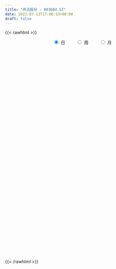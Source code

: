 ```yaml
---
title: "声迅股份 - 003004.SZ"
date: 2022-07-13T17:08:53+08:00
draft: false
---
```

{{< rawhtml >}}
    <div style="text-align: center">
        <label style="padding: 1rem;"><input style="margin-right: .5rem" type="radio" name="period" value="D" checked onclick="period_change(this)">日</label>
        <label style="padding: 1rem;"><input style="margin-right: .5rem" type="radio" name="period" value="W" onclick="period_change(this)">周</label>
        <label style="padding: 1rem;"><input style="margin-right: .5rem" type="radio" name="period" value="M" onclick="period_change(this)">月</label>
    </div>
    <div id="chart" style="height: 700px;"></div> 
    <script type="text/javascript">
        const D_v = [1139.95,848.62,1112.49,2035.55,912.51,859.79,926.51,15733.0,115036.71,72751.94,67246.0,44409.08,32770.03,57687.59,41357.6,28792.41,29130.48,22409.57,33900.97,19048.25,23697.55,17274.76,21401.94,13958.78,22888.48,21606.89,15369.54,22306.03,19860.5,22724.37,11362.15,12560.26,8924.7,14951.43,14604.16,18480.88,10975.24,11840.95,16107.74,19237.12,16459.86,18060.39,26985.63,61719.3,35092.48,27610.47,18415.21,14949.61,14954.95,12530.27,13160.64,9392.7,12542.98,8271.92,10145.82,11920.58,14927.39,9176.42,10993.93,10214.41,7125.2,6848.46,8448.33,15507.62,11323.88,9463.59,10849.74,13972.7,9563.18,5192.48,5275.42,7206.06,14814.04,13699.54,9272.97,16980.18,19909.89,16948.4,12914.18,10332.54,14754.77,12820.12,37983.94,64957.7,33014.06,29438.1,23166.32,33073.19,35424.32,48232.91,55777.39,42982.78,32727.56,53064.51,47325.07,26654.13,22263.89,44609.54,58383.98,26805.48,37014.5,33476.19,25440.12,27506.89,17112.22,11876.09,11882.66,7737.56,8263.41,6649.02,6460.0,4884.48,8419.18,3558.42,3972.0,9679.7,4407.05,3659.24,5211.79,5008.0,8535.0,5328.98,4880.06,5431.0,7190.06,6466.12,6628.13,4414.72,6394.04,4724.12,11797.48,18227.72,10343.37,6484.45,5802.0,5803.18,6691.96,6740.2,6372.0,7902.48,5656.12,5554.3,9323.7,10276.6,6867.24,7025.78,4028.14,3223.14,4234.47,3488.12,3834.24,4191.24,5528.68,4584.0,6495.85,4973.12,5424.12,3035.12,3802.0,3611.12,4517.6,5466.72,4308.68,5152.24,3031.36,3764.12,7141.46,3959.9,2331.54,2232.96,3571.24,3127.06,5525.3,3045.0,4174.12,3356.12,5027.79,4526.12,4048.16,2476.72,6322.77,11112.28,4319.66,3759.28,3524.36,5567.12,10536.58,4781.42,4802.36,3415.06,3218.0,3595.12,3974.0,4096.0,2911.0,3575.42,6016.48,5845.0,8553.39,7372.47,5689.07,5183.12,3292.36,3373.0,5457.0,2635.24,2668.84,1277.98,3616.24,4719.08,3504.24,2777.12,2523.0,2404.0,1440.85,1297.0,2736.0,6579.46,2465.9,2660.85,2515.97,2695.12,3831.96,1707.44,2845.0,4317.08,2197.0,2173.12,7247.24,4651.12,3538.0,5574.0,5300.36,3889.12,8885.94,8508.0,5360.05,6577.02,16735.74,17159.4,11726.96,8492.48,5344.59,6062.8,6372.18,6392.28,6650.0,4679.2,3527.5,10278.12,4027.12,3050.38,4596.0,4630.12,5409.0,5072.12,6730.26,4488.06,3425.72,11078.39,5673.12,5131.12,5226.29,5108.12,6549.76,12146.42,6973.42,8507.39,10924.87,15150.71,14443.42,45785.93,37330.46,15997.66,9177.61,6915.61,10667.85,7499.06,10700.9,9904.43,12150.44,19495.45,17704.04,10721.44,11253.24,3768.46,6552.22,4926.18,5532.48,4381.0,5989.24,4348.0,4490.74,2257.0,3250.0,4729.0,4181.0,2874.0,6798.26,6091.0,3946.0,7227.0,4163.12,3397.82,4008.12,4445.96,3972.24,4217.0,6056.06,28537.64,21158.12,19550.29,14056.32,14005.88,15101.12,27821.09,28393.67,16235.61,12957.56,8645.88,6983.0,5807.98,11558.04,8465.75,6864.37,7186.77,5819.42,8181.24,4653.77,3464.0,3636.0,3793.18,3920.12,2284.0,3936.0,5211.48,2400.6,3015.0,3306.24,6237.73,4912.0,5916.12,7896.54,7100.4,6380.0,5315.0,4947.0,3660.12,3130.12,5270.0,3739.0,3237.0,3550.0,3371.12,3638.77,3616.12,2607.0,3458.0,2975.0,6388.0,6442.0,6706.12,7187.0,6698.0,8017.49,8153.49,5816.0,8203.97,5397.12,6263.0,5536.0,4486.38,4083.77,5979.77,7960.0,4901.0,4266.86,4915.66,4067.77,4137.28,5387.0,4517.0,5518.0,5011.0,6981.0,5437.0,3954.0,7071.0,6987.0,6788.0,5639.74,11010.75,7931.0,5288.54,3052.17]
const D_histogram = [0.0,0.1863475783,0.4978079594,0.8906464008,1.3342040127,1.8081473632,2.2996114743,2.1411722762,2.0019228656,1.4785777403,0.8240691701,0.2391211255,-0.186593122,-0.3365983895,-0.6076596364,-0.7430817402,-0.8912706715,-0.9891604837,-1.1636477113,-1.2537302332,-1.3018368636,-1.3143157802,-1.3633554894,-1.3256098977,-1.1743522398,-0.9884706632,-0.8260312016,-0.6357778552,-0.5770144935,-0.6426369748,-0.628154961,-0.6457554435,-0.6306542049,-0.6575898918,-0.5790510345,-0.4301801956,-0.2995715885,-0.1770006795,-0.041238881,0.0747080163,0.1841122709,0.1868962707,0.3788278524,0.5750040629,0.5325027029,0.3586479451,0.2594549015,0.1567836961,0.0059031676,-0.0607225799,-0.0753752686,-0.0584268672,-0.0549738199,-0.0549297039,0.0145764267,0.1099032675,0.1714939822,0.1834311012,0.2059603032,0.1875292563,0.1643855403,0.1786935301,0.200001957,0.2566722629,0.2611133436,0.2779389369,0.2512336204,0.190413178,0.099477174,0.06376686,0.0299360563,0.0123902388,0.0321083183,0.0606741414,0.0867680362,0.1359121693,0.2017231704,0.1962134023,0.1866860836,0.1830108809,0.1936282153,0.1579609248,0.3162403348,0.3649782655,0.3052948684,0.2930452222,0.304118603,0.2972661172,0.2890705609,0.3589378714,0.4821872955,0.3001219782,0.1199844704,0.1933702124,0.1495084362,0.0794272752,-0.0348656041,0.0914919538,0.0785017155,0.016963625,0.0149759688,0.0133691892,-0.0913297208,-0.2989823202,-0.5187540591,-0.6472648506,-0.7588644772,-0.7616635882,-0.6911950411,-0.6088312818,-0.56342331,-0.4918587607,-0.4550316863,-0.3955602735,-0.3438953319,-0.3398911945,-0.297548425,-0.2384608383,-0.1733464229,-0.0915184057,0.0088297584,0.05296414,0.0881484471,0.1412047589,0.1685364015,0.1549530622,0.1173602501,0.1066270833,0.1238976503,0.1064785446,0.1464828028,0.2072844269,0.1881169431,0.1602457111,0.1541802041,0.1413270068,0.1366964458,0.1409799165,0.1413701884,0.101325187,0.068436903,0.0492605069,0.0159589048,0.0189092599,-0.0258155511,-0.0769590163,-0.0852349514,-0.0749487162,-0.0482910572,-0.0420156059,-0.0487485349,-0.0408346232,-0.0266148522,-0.0276345764,-0.0559586264,-0.0819152185,-0.1265385507,-0.1413054233,-0.1260518517,-0.1020670166,-0.1061812966,-0.1472333473,-0.1808699141,-0.2632044432,-0.2754194077,-0.2462457822,-0.1487026647,-0.0858334588,-0.0248229058,0.0274137455,0.0292306141,0.0650156676,0.1258108156,0.1688137738,0.1954731789,0.1947294691,0.2236302477,0.1746367497,0.1708883518,0.1493569961,0.1021516822,0.1578825097,0.1682748695,0.1888885907,0.163981788,0.1599769354,0.1012716178,0.0640963806,0.0511529525,0.0226888254,0.0172077045,0.0321235858,0.058330605,0.0888315749,0.0991627046,0.0986368889,0.1204650263,0.128720115,0.1653941768,0.1333419025,0.1144728031,0.0529025972,0.0436182213,0.0075042742,-0.0646097083,-0.1138787415,-0.1657701619,-0.1766402345,-0.1212595435,-0.0454880521,-0.0048385805,0.0161444417,0.0453621589,0.0525791274,0.0550809384,0.0581997503,0.0256712524,-0.0422316638,-0.0756820814,-0.0651906671,-0.0562767071,-0.0454996002,-0.046141316,-0.0416759674,-0.0092598138,0.0032592678,-0.0075672756,-0.0132963127,0.0381071367,0.0816953092,0.0955776711,0.125633321,0.1352462151,0.1350628685,0.1584355058,0.1892426487,0.1837345373,0.1272549321,0.1416918287,0.1739709989,0.1719487066,0.1347393188,0.0911587066,0.0348125302,-0.0253840864,-0.0413846114,-0.0166254283,-0.0205475355,-0.0249633151,-0.1059813368,-0.1533041351,-0.1830590361,-0.1857858037,-0.174196359,-0.1583115354,-0.1178701538,-0.056230432,-0.0150395753,-0.0047451016,0.0373475872,0.0715520247,0.0860925916,0.0630990502,0.0444448196,0.0510849775,0.0692855871,0.0719220364,0.0791791023,0.0996203914,0.1487246808,0.1860778629,0.2947318872,0.2496171528,0.1475716221,0.0531466191,0.0059792199,-0.0435706022,-0.0931932443,-0.0679338614,-0.1041228545,-0.0694784204,-0.0035819088,-0.0045064037,-0.0593796325,-0.210149016,-0.2901117847,-0.4089097111,-0.4338464554,-0.4072294296,-0.3506811796,-0.2686032245,-0.2016558013,-0.1829796742,-0.145981445,-0.113784127,-0.0592210077,-0.0348462313,-0.0063405555,0.0526305501,0.0879185269,0.1095030223,0.0751686488,0.0693170854,0.0501961014,0.0453440537,0.0629882124,0.0866441156,0.092847027,0.1131010228,0.2321016972,0.2677433276,0.2473821365,0.2619842488,0.2594856786,0.1832669803,0.2290693141,0.276953154,0.2342937068,0.1780672387,0.1177933877,0.0597884254,0.0169590075,-0.1047732199,-0.2387075173,-0.3420922372,-0.3812010035,-0.4153944654,-0.4533405134,-0.4306275564,-0.4154144151,-0.3728438654,-0.3438641796,-0.2928677557,-0.2575190742,-0.2300533097,-0.2531162321,-0.2441605231,-0.2131346081,-0.1885614677,-0.1293242446,-0.1609371849,-0.2844834815,-0.4144927404,-0.4227301678,-0.4081312541,-0.3273617421,-0.2424290903,-0.1689976545,-0.0915611127,-0.0014250273,0.073441929,0.1454954552,0.2052950331,0.2455150757,0.2593078858,0.2871313934,0.3075961996,0.308273132,0.3162309581,0.2484804875,0.2039095012,0.1942458229,0.1503656853,0.1310310773,0.1380068639,0.1563260317,0.1906492176,0.2506385517,0.2547140339,0.2325222583,0.1587621468,0.1334041507,0.1196254399,0.0816452212,0.0768877605,0.0770734163,0.0661320373,0.0748045276,0.0855728406,0.0630718823,0.0749991874,0.0898403278,0.1099922787,0.1493966188,0.1371968805,0.1344610181,0.1183485851,0.1199539423,0.0787000749,0.04830399,0.0044986656,0.013925211,-0.0306014549,-0.0899484477,-0.1054906783]
const D_fast = [0.0,0.2329344729,0.6688468438,1.2843468854,2.0614555005,2.9874356918,4.0538026714,4.4306565424,4.7918878482,4.6381871579,4.1896958803,3.6645281171,3.192165589,2.9580107242,2.5350345682,2.2138420293,1.8428354301,1.4976554971,1.0322563416,0.6287412615,0.2551754151,-0.0858824465,-0.4757610281,-0.7694179109,-0.9117483129,-0.972984402,-1.0170527408,-0.9857438582,-1.0712341199,-1.2975158449,-1.4400725714,-1.6191119147,-1.7616742274,-1.9530073872,-2.0192312885,-1.9779054986,-1.9221897885,-1.8438690494,-1.7184169713,-1.5837930699,-1.4283607475,-1.3788526801,-1.0922141352,-0.7522869091,-0.6616625933,-0.7458553648,-0.780184683,-0.8436599645,-0.993064701,-1.0748710935,-1.1083675993,-1.1060259148,-1.1163163224,-1.1300046324,-1.0568543951,-0.9340517375,-0.8295875273,-0.7717926329,-0.6977733551,-0.6693220879,-0.6513694188,-0.5923880466,-0.5210791304,-0.4002407588,-0.3305213421,-0.2442110146,-0.208107926,-0.2213250739,-0.2873917844,-0.3071603834,-0.3335071731,-0.3479554308,-0.3202102718,-0.2764759133,-0.2286900094,-0.145567834,-0.0293260403,0.0142175421,0.0513617444,0.0934392619,0.1524636501,0.1562865908,0.3936260845,0.5336085815,0.5502489016,0.6112605609,0.6983635924,0.765827636,0.8298997199,0.9895014982,1.2332977462,1.1262629235,0.9761215333,1.0978498283,1.0913651612,1.041140819,0.9181315387,1.067362085,1.0739972757,1.0167000914,1.0184564274,1.0201919451,0.8926606049,0.6102624254,0.2608021718,-0.0295248324,-0.3308405783,-0.5240555863,-0.6263857995,-0.6962298606,-0.7916777164,-0.8430778573,-0.9200087044,-0.95942736,-0.9937362513,-1.0747049126,-1.1067492494,-1.1072768722,-1.0854990625,-1.0265506468,-0.923995043,-0.8666196265,-0.8093982075,-0.721040706,-0.6515749631,-0.6264200368,-0.6346727864,-0.6187491824,-0.5705042028,-0.5613036724,-0.4846787135,-0.3720559826,-0.3441942306,-0.3320040349,-0.2995244908,-0.2770459365,-0.2475023861,-0.2079739362,-0.1722411172,-0.1869548218,-0.2027338801,-0.2095951494,-0.2389070254,-0.2312293552,-0.2824080541,-0.3527912733,-0.3823759463,-0.3908268901,-0.3762419955,-0.3804704456,-0.3993905083,-0.4016852525,-0.3941191945,-0.4020475628,-0.4443612694,-0.4907966661,-0.567054636,-0.6171478644,-0.6334072558,-0.6349391748,-0.665598779,-0.7434591665,-0.8223132118,-0.9704488517,-1.0515186681,-1.0839064882,-1.0235390368,-0.9821281956,-0.927323369,-0.8682332813,-0.8591087593,-0.8070697889,-0.714821937,-0.6296155353,-0.5540878355,-0.506149178,-0.4213408375,-0.426675148,-0.387701458,-0.3718935647,-0.393560958,-0.2983595031,-0.2458984259,-0.1780625571,-0.1619739128,-0.1259845315,-0.1593719447,-0.1805230867,-0.1806782767,-0.2034701974,-0.2046493923,-0.1817026145,-0.1409129441,-0.0882040804,-0.0530822746,-0.028948868,0.0229955259,0.0634306434,0.1414532494,0.1427364507,0.1524855521,0.1041409955,0.1057611749,0.0715232964,-0.0167431132,-0.0944818317,-0.1878157926,-0.2428459238,-0.2177801187,-0.1533806404,-0.1139408139,-0.0889216813,-0.0483634244,-0.0280016741,-0.0117296284,0.0059391211,-0.0201715637,-0.0986323958,-0.1510033339,-0.1568095863,-0.1619648031,-0.1625625963,-0.1747396411,-0.1806932843,-0.1505920841,-0.1372581856,-0.1499765479,-0.1590296631,-0.0980994296,-0.0340874298,0.0036893499,0.06515333,0.1085777779,0.1421601484,0.2051416621,0.2832594673,0.3236849902,0.299019118,0.3488789718,0.4246508917,0.465615776,0.4620912179,0.4413002824,0.3936572386,0.3271146004,0.3007679226,0.3213707485,0.3123117575,0.301655149,0.1941417932,0.1084929611,0.0329733011,-0.0161999174,-0.0481595625,-0.0718526227,-0.0608787796,-0.0132966658,0.0241342971,0.0332424954,0.0846720811,0.1367645247,0.1728282396,0.1656094607,0.158066435,0.1774778372,0.2129998437,0.2336168021,0.2606686435,0.3060150305,0.3923004901,0.476173138,0.658510134,0.6757996878,0.6106470626,0.5295087145,0.4838361202,0.4233936475,0.3504726943,0.358748612,0.2965289051,0.3138037342,0.3788047685,0.3767536727,0.3070355359,0.1037288983,-0.0487618165,-0.2697871707,-0.4031855289,-0.4783758605,-0.5094979053,-0.4945707564,-0.4780372835,-0.505106075,-0.5046032071,-0.5008519207,-0.4610940534,-0.4454308348,-0.4185102979,-0.3463815548,-0.2891139463,-0.2401536952,-0.2556959066,-0.2442181986,-0.2507901573,-0.2443061915,-0.2109149797,-0.1655980476,-0.1361833794,-0.087654128,0.0893719708,0.1919494331,0.2334337761,0.3135319506,0.3759048001,0.3455028468,0.4485725091,0.5656946376,0.581608617,0.5698989586,0.5390734545,0.4960155986,0.4574259326,0.3095004002,0.1158892235,-0.0730185557,-0.2074275729,-0.3454696511,-0.4967508274,-0.5816947596,-0.670335222,-0.7209756387,-0.7779619978,-0.8001825128,-0.8292135999,-0.8592611628,-0.9456031432,-0.997687565,-1.0199453021,-1.0425125286,-1.0156063667,-1.0874536032,-1.2821207702,-1.5157532142,-1.6296731836,-1.7171070834,-1.7181780068,-1.6938526276,-1.6626706055,-1.6081243419,-1.5183445132,-1.4251170747,-1.3166896847,-1.2055663485,-1.103967537,-1.0253477555,-0.9257413995,-0.8283775434,-0.7506323281,-0.6636167624,-0.6692471111,-0.6628407221,-0.6239429447,-0.630231661,-0.6168084996,-0.5753309971,-0.5179303214,-0.435944831,-0.313295859,-0.2455418684,-0.2096030794,-0.2436726541,-0.2356796126,-0.2195519634,-0.2371208769,-0.2226563974,-0.2032023875,-0.1976107572,-0.170237135,-0.1380756118,-0.1448085995,-0.1141314976,-0.0768302753,-0.0291802547,0.0475732402,0.069672722,0.100552114,0.1140268273,0.1456206702,0.1240418214,0.105721734,0.063041076,0.0759489242,0.0237718945,-0.0580622102,-0.0999771103]
const D_slow = [0.0,0.0465868946,0.1710388844,0.3937004846,0.7272514878,1.1792883286,1.7541911972,2.2894842662,2.7899649826,3.1596094177,3.3656267102,3.4254069916,3.3787587111,3.2946091137,3.1426942046,2.9569237695,2.7341061016,2.4868159807,2.1959040529,1.8824714946,1.5570122787,1.2284333337,0.8875944613,0.5561919869,0.2626039269,0.0154862611,-0.1910215393,-0.349966003,-0.4942196264,-0.6548788701,-0.8119176104,-0.9733564712,-1.1310200225,-1.2954174954,-1.440180254,-1.547725303,-1.6226182001,-1.6668683699,-1.6771780902,-1.6585010861,-1.6124730184,-1.5657489507,-1.4710419876,-1.3272909719,-1.1941652962,-1.1045033099,-1.0396395845,-1.0004436605,-0.9989678686,-1.0141485136,-1.0329923308,-1.0475990476,-1.0613425025,-1.0750749285,-1.0714308218,-1.043955005,-1.0010815094,-0.9552237341,-0.9037336583,-0.8568513442,-0.8157549592,-0.7710815766,-0.7210810874,-0.6569130217,-0.5916346858,-0.5221499515,-0.4593415464,-0.4117382519,-0.3868689584,-0.3709272434,-0.3634432293,-0.3603456696,-0.3523185901,-0.3371500547,-0.3154580456,-0.2814800033,-0.2310492107,-0.1819958601,-0.1353243392,-0.089571619,-0.0411645652,-0.001674334,0.0773857497,0.1686303161,0.2449540332,0.3182153387,0.3942449895,0.4685615188,0.540829159,0.6305636269,0.7511104507,0.8261409453,0.8561370629,0.904479616,0.941856725,0.9617135438,0.9529971428,0.9758701312,0.9954955601,0.9997364664,1.0034804586,1.0068227559,0.9839903257,0.9092447456,0.7795562309,0.6177400182,0.4280238989,0.2376080019,0.0648092416,-0.0873985789,-0.2282544064,-0.3512190965,-0.4649770181,-0.5638670865,-0.6498409195,-0.7348137181,-0.8092008243,-0.8688160339,-0.9121526396,-0.9350322411,-0.9328248014,-0.9195837665,-0.8975466547,-0.8622454649,-0.8201113646,-0.781373099,-0.7520330365,-0.7253762657,-0.6944018531,-0.667782217,-0.6311615163,-0.5793404095,-0.5323111737,-0.492249746,-0.4537046949,-0.4183729433,-0.3841988318,-0.3489538527,-0.3136113056,-0.2882800088,-0.2711707831,-0.2588556564,-0.2548659302,-0.2501386152,-0.256592503,-0.275832257,-0.2971409949,-0.3158781739,-0.3279509382,-0.3384548397,-0.3506419734,-0.3608506292,-0.3675043423,-0.3744129864,-0.388402643,-0.4088814476,-0.4405160853,-0.4758424411,-0.507355404,-0.5328721582,-0.5594174824,-0.5962258192,-0.6414432977,-0.7072444085,-0.7760992604,-0.837660706,-0.8748363721,-0.8962947368,-0.9025004633,-0.8956470269,-0.8883393734,-0.8720854565,-0.8406327526,-0.7984293091,-0.7495610144,-0.7008786471,-0.6449710852,-0.6013118978,-0.5585898098,-0.5212505608,-0.4957126402,-0.4562420128,-0.4141732954,-0.3669511477,-0.3259557008,-0.2859614669,-0.2606435625,-0.2446194673,-0.2318312292,-0.2261590228,-0.2218570967,-0.2138262003,-0.199243549,-0.1770356553,-0.1522449792,-0.1275857569,-0.0974695004,-0.0652894716,-0.0239409274,0.0093945482,0.038012749,0.0512383983,0.0621429536,0.0640190222,0.0478665951,0.0193969097,-0.0220456307,-0.0662056894,-0.0965205752,-0.1078925883,-0.1091022334,-0.105066123,-0.0937255833,-0.0805808014,-0.0668105668,-0.0522606292,-0.0458428161,-0.0564007321,-0.0753212524,-0.0916189192,-0.105688096,-0.117062996,-0.1285983251,-0.1390173169,-0.1413322704,-0.1405174534,-0.1424092723,-0.1457333505,-0.1362065663,-0.115782739,-0.0918883212,-0.060479991,-0.0266684372,0.0070972799,0.0467061564,0.0940168186,0.1399504529,0.1717641859,0.2071871431,0.2506798928,0.2936670695,0.3273518991,0.3501415758,0.3588447084,0.3524986868,0.3421525339,0.3379961768,0.332859293,0.3266184642,0.30012313,0.2617970962,0.2160323372,0.1695858863,0.1260367965,0.0864589127,0.0569913742,0.0429337662,0.0391738724,0.037987597,0.0473244938,0.0652125,0.0867356479,0.1025104105,0.1136216154,0.1263928597,0.1437142565,0.1616947656,0.1814895412,0.2063946391,0.2435758093,0.290095275,0.3637782468,0.426182535,0.4630754405,0.4763620953,0.4778569003,0.4669642497,0.4436659386,0.4266824733,0.4006517597,0.3832821546,0.3823866774,0.3812600764,0.3664151683,0.3138779143,0.2413499682,0.1391225404,0.0306609265,-0.0711464309,-0.1588167258,-0.2259675319,-0.2763814822,-0.3221264008,-0.358621762,-0.3870677938,-0.4018730457,-0.4105846035,-0.4121697424,-0.3990121049,-0.3770324732,-0.3496567176,-0.3308645554,-0.313535284,-0.3009862587,-0.2896502452,-0.2739031921,-0.2522421632,-0.2290304065,-0.2007551508,-0.1427297265,-0.0757938945,-0.0139483604,0.0515477018,0.1164191214,0.1622358665,0.219503195,0.2887414836,0.3473149102,0.3918317199,0.4212800668,0.4362271732,0.4404669251,0.4142736201,0.3545967408,0.2690736815,0.1737734306,0.0699248143,-0.0434103141,-0.1510672032,-0.2549208069,-0.3481317733,-0.4340978182,-0.5073147571,-0.5716945257,-0.6292078531,-0.6924869111,-0.7535270419,-0.8068106939,-0.8539510609,-0.886282122,-0.9265164182,-0.9976372886,-1.1012604737,-1.2069430157,-1.3089758292,-1.3908162648,-1.4514235373,-1.493672951,-1.5165632291,-1.516919486,-1.4985590037,-1.4621851399,-1.4108613816,-1.3494826127,-1.2846556413,-1.2128727929,-1.135973743,-1.05890546,-0.9798477205,-0.9177275986,-0.8667502233,-0.8181887676,-0.7805973463,-0.747839577,-0.713337861,-0.6742563531,-0.6265940487,-0.5639344107,-0.5002559023,-0.4421253377,-0.402434801,-0.3690837633,-0.3391774033,-0.318766098,-0.2995441579,-0.2802758038,-0.2637427945,-0.2450416626,-0.2236484524,-0.2078804819,-0.189130685,-0.1666706031,-0.1391725334,-0.1018233787,-0.0675241585,-0.033908904,-0.0043217578,0.0256667278,0.0453417465,0.057417744,0.0585424104,0.0620237132,0.0543733495,0.0318862375,0.005513568]
const D_data = [['2020-11-26', 24.31, 29.17, 24.31, 29.17],['2020-11-27', 32.09, 32.09, 32.09, 32.09],['2020-11-30', 35.3, 35.3, 35.3, 35.3],['2020-12-01', 38.83, 38.83, 38.83, 38.83],['2020-12-02', 42.71, 42.71, 42.71, 42.71],['2020-12-03', 46.98, 46.98, 46.98, 46.98],['2020-12-04', 51.68, 51.68, 51.68, 51.68],['2020-12-07', 56.85, 46.51, 46.51, 56.85],['2020-12-08', 41.86, 47.97, 41.86, 50.18],['2020-12-09', 44.91, 43.18, 43.17, 46.7],['2020-12-10', 42.0, 39.73, 39.23, 42.18],['2020-12-11', 39.4, 38.15, 37.88, 40.42],['2020-12-14', 37.57, 37.91, 36.85, 38.13],['2020-12-15', 37.48, 40.07, 37.21, 41.5],['2020-12-16', 39.5, 37.49, 37.4, 39.55],['2020-12-17', 37.4, 37.98, 37.01, 38.3],['2020-12-18', 37.7, 36.8, 36.58, 37.7],['2020-12-21', 36.33, 36.38, 35.61, 36.78],['2020-12-22', 36.1, 34.15, 34.15, 36.32],['2020-12-23', 34.05, 33.81, 33.53, 34.8],['2020-12-24', 33.9, 33.18, 32.31, 34.48],['2020-12-25', 32.8, 32.61, 32.31, 33.55],['2020-12-28', 32.06, 31.06, 30.9, 32.6],['2020-12-29', 30.96, 31.14, 30.7, 31.74],['2020-12-30', 30.91, 32.13, 30.69, 33.55],['2020-12-31', 31.96, 32.63, 31.8, 33.28],['2021-01-04', 32.21, 32.54, 32.14, 32.87],['2021-01-05', 32.31, 33.22, 32.09, 33.35],['2021-01-06', 33.48, 31.7, 31.6, 33.48],['2021-01-07', 31.69, 29.55, 29.5, 31.69],['2021-01-08', 29.41, 29.8, 29.18, 30.13],['2021-01-11', 29.7, 28.75, 28.52, 30.0],['2021-01-12', 28.52, 28.49, 28.4, 29.05],['2021-01-13', 28.52, 27.24, 27.18, 28.59],['2021-01-14', 27.24, 28.01, 26.72, 28.5],['2021-01-15', 27.9, 28.89, 27.71, 29.38],['2021-01-18', 28.72, 28.9, 28.6, 29.28],['2021-01-19', 28.71, 29.06, 28.71, 29.54],['2021-01-20', 29.0, 29.6, 28.72, 29.74],['2021-01-21', 29.45, 29.81, 29.22, 30.45],['2021-01-22', 29.5, 30.21, 29.45, 30.33],['2021-01-25', 30.28, 29.1, 29.01, 30.95],['2021-01-26', 29.6, 32.01, 29.53, 32.01],['2021-01-27', 32.0, 33.3, 30.65, 34.87],['2021-01-28', 31.7, 30.99, 30.74, 32.28],['2021-01-29', 31.49, 28.95, 28.6, 31.49],['2021-02-01', 28.45, 29.24, 28.04, 29.38],['2021-02-02', 29.19, 28.67, 28.51, 29.4],['2021-02-03', 28.85, 27.3, 27.2, 28.85],['2021-02-04', 27.43, 27.6, 27.05, 28.17],['2021-02-05', 27.66, 27.83, 27.63, 28.65],['2021-02-08', 28.07, 28.03, 27.79, 29.15],['2021-02-09', 28.18, 27.72, 27.14, 28.19],['2021-02-10', 27.73, 27.49, 27.45, 28.1],['2021-02-18', 27.8, 28.38, 27.8, 28.5],['2021-02-19', 28.44, 29.05, 28.4, 29.15],['2021-02-22', 29.08, 29.02, 28.88, 29.63],['2021-02-23', 28.95, 28.6, 28.2, 29.02],['2021-02-24', 28.6, 28.85, 28.23, 28.93],['2021-02-25', 28.85, 28.38, 28.25, 29.06],['2021-02-26', 27.88, 28.23, 27.6, 28.3],['2021-03-01', 28.26, 28.7, 28.26, 28.79],['2021-03-02', 28.79, 28.93, 28.45, 29.05],['2021-03-03', 28.93, 29.67, 28.75, 29.84],['2021-03-04', 29.57, 29.3, 29.0, 29.85],['2021-03-05', 29.3, 29.65, 29.12, 29.66],['2021-03-08', 29.93, 29.22, 29.18, 29.93],['2021-03-09', 29.24, 28.67, 27.4, 29.59],['2021-03-10', 28.67, 27.94, 27.91, 28.86],['2021-03-11', 27.94, 28.3, 27.66, 28.3],['2021-03-12', 28.31, 28.12, 27.9, 28.35],['2021-03-15', 28.1, 28.15, 27.5, 28.31],['2021-03-16', 27.86, 28.59, 27.76, 29.27],['2021-03-17', 28.46, 28.82, 28.16, 28.91],['2021-03-18', 28.67, 28.95, 28.63, 29.05],['2021-03-19', 28.9, 29.49, 28.89, 29.65],['2021-03-22', 29.22, 30.11, 29.22, 30.16],['2021-03-23', 30.16, 29.51, 29.18, 30.49],['2021-03-24', 29.4, 29.55, 29.18, 30.39],['2021-03-25', 29.55, 29.72, 29.01, 29.84],['2021-03-26', 29.72, 30.06, 29.43, 30.36],['2021-03-29', 30.51, 29.55, 29.41, 30.51],['2021-03-30', 29.55, 32.51, 29.03, 32.51],['2021-03-31', 32.42, 31.99, 31.16, 33.88],['2021-04-01', 31.42, 30.9, 30.4, 31.61],['2021-04-02', 31.01, 31.58, 31.01, 31.94],['2021-04-06', 31.09, 32.16, 30.77, 32.2],['2021-04-07', 31.9, 32.25, 31.26, 32.96],['2021-04-08', 32.29, 32.5, 31.86, 33.18],['2021-04-09', 32.05, 33.99, 31.6, 34.87],['2021-04-12', 34.65, 35.62, 33.11, 36.89],['2021-04-13', 33.88, 32.06, 32.06, 34.35],['2021-04-14', 31.01, 31.39, 29.8, 31.98],['2021-04-15', 30.94, 34.53, 30.25, 34.53],['2021-04-16', 34.54, 33.41, 33.04, 35.18],['2021-04-19', 33.4, 33.0, 32.6, 33.52],['2021-04-20', 32.6, 32.1, 31.99, 33.08],['2021-04-21', 31.8, 35.31, 31.56, 35.31],['2021-04-22', 36.0, 34.08, 33.8, 36.19],['2021-04-23', 34.08, 33.45, 32.91, 34.34],['2021-04-26', 33.6, 34.18, 32.98, 34.5],['2021-04-27', 33.78, 34.33, 32.01, 34.36],['2021-04-28', 33.99, 32.86, 32.8, 34.97],['2021-04-29', 32.33, 30.7, 30.4, 32.5],['2021-04-30', 30.7, 29.18, 29.18, 30.7],['2021-05-06', 29.3, 29.01, 28.75, 29.45],['2021-05-07', 29.07, 28.08, 28.04, 29.21],['2021-05-10', 28.08, 28.57, 27.98, 28.6],['2021-05-11', 28.31, 29.11, 28.31, 29.41],['2021-05-12', 29.37, 29.15, 28.9, 29.49],['2021-05-13', 28.96, 28.54, 28.5, 29.32],['2021-05-14', 28.49, 28.72, 28.38, 28.9],['2021-05-17', 28.73, 28.14, 27.88, 28.94],['2021-05-18', 28.0, 28.27, 27.89, 28.44],['2021-05-19', 28.27, 28.09, 28.09, 28.39],['2021-05-20', 28.08, 27.27, 27.26, 28.15],['2021-05-21', 27.28, 27.51, 27.28, 27.77],['2021-05-24', 27.61, 27.66, 27.48, 27.79],['2021-05-25', 27.63, 27.78, 27.28, 27.85],['2021-05-26', 27.79, 28.15, 27.73, 28.26],['2021-05-27', 28.13, 28.71, 28.02, 29.07],['2021-05-28', 28.73, 28.29, 28.21, 28.8],['2021-05-31', 28.24, 28.32, 28.13, 28.46],['2021-06-01', 28.13, 28.75, 28.13, 28.96],['2021-06-02', 28.45, 28.65, 28.17, 28.88],['2021-06-03', 28.79, 28.19, 28.14, 28.79],['2021-06-04', 28.18, 27.75, 27.74, 28.18],['2021-06-07', 27.79, 27.94, 27.65, 27.98],['2021-06-08', 27.93, 28.3, 27.71, 28.5],['2021-06-09', 28.3, 27.86, 27.77, 28.3],['2021-06-10', 28.2, 28.65, 27.9, 28.9],['2021-06-11', 28.67, 29.24, 28.35, 29.77],['2021-06-15', 29.1, 28.43, 28.3, 29.15],['2021-06-16', 28.27, 28.26, 28.14, 28.79],['2021-06-17', 28.26, 28.5, 28.0, 28.5],['2021-06-18', 28.5, 28.42, 28.19, 28.95],['2021-06-21', 28.4, 28.53, 28.27, 28.65],['2021-06-22', 28.62, 28.7, 28.43, 28.7],['2021-06-23', 28.65, 28.73, 28.56, 28.9],['2021-06-24', 28.73, 28.17, 27.83, 28.73],['2021-06-25', 28.18, 28.09, 27.85, 28.36],['2021-06-28', 28.22, 28.13, 28.0, 28.22],['2021-06-29', 28.12, 27.8, 27.64, 28.18],['2021-06-30', 27.6, 28.15, 27.6, 28.39],['2021-07-01', 28.01, 27.4, 27.4, 28.1],['2021-07-02', 27.4, 26.98, 26.96, 27.56],['2021-07-05', 26.9, 27.25, 26.85, 27.39],['2021-07-06', 27.16, 27.38, 27.05, 27.45],['2021-07-07', 27.48, 27.59, 27.3, 27.75],['2021-07-08', 27.54, 27.34, 27.2, 27.66],['2021-07-09', 27.4, 27.09, 26.95, 27.5],['2021-07-12', 27.09, 27.19, 27.02, 27.44],['2021-07-13', 27.2, 27.25, 27.01, 27.33],['2021-07-14', 27.3, 27.02, 27.0, 27.57],['2021-07-15', 27.12, 26.51, 26.43, 27.16],['2021-07-16', 26.51, 26.28, 26.27, 26.72],['2021-07-19', 26.38, 25.71, 25.45, 26.38],['2021-07-20', 25.69, 25.75, 25.41, 25.84],['2021-07-21', 25.73, 25.95, 25.73, 26.12],['2021-07-22', 25.81, 26.0, 25.75, 26.25],['2021-07-23', 26.29, 25.54, 25.5, 26.29],['2021-07-26', 25.53, 24.77, 24.55, 25.55],['2021-07-27', 24.93, 24.44, 24.33, 24.99],['2021-07-28', 24.44, 23.24, 23.0, 24.65],['2021-07-29', 23.37, 23.54, 23.37, 23.77],['2021-07-30', 23.62, 23.78, 23.04, 23.85],['2021-08-02', 23.79, 24.7, 23.74, 25.41],['2021-08-03', 24.92, 24.48, 24.45, 24.96],['2021-08-04', 24.34, 24.62, 24.33, 24.99],['2021-08-05', 24.63, 24.69, 24.43, 24.74],['2021-08-06', 24.78, 24.1, 23.97, 24.79],['2021-08-09', 24.08, 24.54, 24.07, 24.61],['2021-08-10', 24.4, 25.07, 24.4, 25.2],['2021-08-11', 24.9, 25.13, 24.9, 25.3],['2021-08-12', 25.03, 25.15, 25.0, 25.35],['2021-08-13', 25.14, 24.93, 24.67, 25.35],['2021-08-16', 24.93, 25.45, 24.77, 25.65],['2021-08-17', 25.38, 24.49, 24.48, 25.47],['2021-08-18', 24.6, 24.97, 24.42, 24.97],['2021-08-19', 24.85, 24.73, 24.69, 25.1],['2021-08-20', 24.73, 24.25, 23.0, 25.15],['2021-08-23', 24.26, 25.6, 24.25, 25.73],['2021-08-24', 25.58, 25.28, 25.22, 25.68],['2021-08-25', 25.37, 25.58, 25.21, 25.59],['2021-08-26', 25.58, 25.09, 25.04, 25.58],['2021-08-27', 25.16, 25.36, 24.65, 25.49],['2021-08-30', 25.39, 24.57, 24.48, 25.9],['2021-08-31', 24.48, 24.61, 24.43, 24.87],['2021-09-01', 24.6, 24.79, 24.07, 24.92],['2021-09-02', 24.97, 24.48, 24.3, 24.98],['2021-09-03', 24.62, 24.66, 24.48, 24.85],['2021-09-06', 24.75, 24.93, 24.67, 24.97],['2021-09-07', 24.94, 25.19, 24.74, 25.38],['2021-09-08', 25.19, 25.43, 25.18, 26.07],['2021-09-09', 25.68, 25.34, 25.1, 25.68],['2021-09-10', 25.56, 25.29, 25.0, 25.56],['2021-09-13', 25.36, 25.7, 25.01, 25.75],['2021-09-14', 25.47, 25.7, 25.47, 26.0],['2021-09-15', 25.7, 26.29, 25.57, 26.63],['2021-09-16', 26.18, 25.56, 25.56, 26.51],['2021-09-17', 25.58, 25.69, 25.35, 26.28],['2021-09-22', 25.3, 25.01, 24.83, 25.47],['2021-09-23', 25.18, 25.52, 25.07, 25.54],['2021-09-24', 25.52, 25.09, 25.02, 25.58],['2021-09-27', 25.59, 24.33, 24.23, 25.59],['2021-09-28', 24.28, 24.22, 24.0, 24.5],['2021-09-29', 24.23, 23.8, 23.7, 24.23],['2021-09-30', 23.72, 24.0, 23.72, 24.2],['2021-10-08', 23.99, 24.82, 23.99, 24.87],['2021-10-11', 24.82, 25.35, 24.7, 25.63],['2021-10-12', 25.2, 25.19, 24.87, 25.49],['2021-10-13', 25.43, 25.1, 24.75, 25.43],['2021-10-14', 24.84, 25.35, 24.84, 25.6],['2021-10-15', 25.68, 25.2, 25.01, 25.68],['2021-10-18', 25.02, 25.2, 25.0, 25.39],['2021-10-19', 25.01, 25.26, 25.01, 25.3],['2021-10-20', 25.28, 24.76, 24.71, 25.31],['2021-10-21', 24.77, 24.03, 23.93, 24.77],['2021-10-22', 24.01, 24.13, 23.87, 24.44],['2021-10-25', 24.12, 24.55, 23.88, 24.6],['2021-10-26', 24.41, 24.52, 24.22, 24.52],['2021-10-27', 24.25, 24.54, 24.25, 24.67],['2021-10-28', 24.55, 24.37, 24.0, 24.9],['2021-10-29', 24.33, 24.39, 24.3, 24.52],['2021-11-01', 24.39, 24.8, 24.16, 24.95],['2021-11-02', 24.86, 24.65, 24.6, 24.98],['2021-11-03', 24.55, 24.34, 24.23, 24.56],['2021-11-04', 24.09, 24.33, 24.08, 24.58],['2021-11-05', 24.33, 25.16, 24.33, 25.32],['2021-11-08', 25.25, 25.35, 24.95, 25.46],['2021-11-09', 25.32, 25.19, 25.09, 25.37],['2021-11-10', 25.3, 25.59, 25.16, 25.6],['2021-11-11', 25.52, 25.54, 25.42, 25.92],['2021-11-12', 25.54, 25.55, 25.32, 25.66],['2021-11-15', 25.53, 26.03, 25.51, 26.49],['2021-11-16', 26.04, 26.42, 25.85, 26.61],['2021-11-17', 26.36, 26.2, 26.01, 26.37],['2021-11-18', 26.14, 25.54, 25.54, 26.44],['2021-11-19', 25.72, 26.45, 25.7, 28.0],['2021-11-22', 26.3, 26.96, 26.3, 27.48],['2021-11-23', 26.87, 26.79, 26.5, 27.3],['2021-11-24', 26.79, 26.41, 26.25, 26.79],['2021-11-25', 26.59, 26.25, 26.2, 26.66],['2021-11-26', 26.24, 25.92, 25.75, 26.34],['2021-11-29', 25.55, 25.61, 25.53, 26.17],['2021-11-30', 25.67, 25.98, 25.66, 26.33],['2021-12-01', 25.81, 26.54, 25.7, 26.6],['2021-12-02', 26.58, 26.27, 26.17, 26.75],['2021-12-03', 26.45, 26.27, 26.15, 26.45],['2021-12-06', 26.27, 25.07, 25.03, 26.28],['2021-12-07', 25.3, 25.08, 24.92, 25.35],['2021-12-08', 24.91, 24.99, 24.91, 25.3],['2021-12-09', 24.98, 25.12, 24.7, 25.13],['2021-12-10', 25.12, 25.2, 24.88, 25.26],['2021-12-13', 25.18, 25.21, 25.03, 25.55],['2021-12-14', 25.0, 25.57, 25.0, 25.77],['2021-12-15', 25.55, 26.05, 25.46, 26.25],['2021-12-16', 26.0, 26.05, 25.8, 26.37],['2021-12-17', 26.05, 25.8, 25.61, 26.12],['2021-12-20', 25.75, 26.36, 25.75, 26.88],['2021-12-21', 26.35, 26.52, 26.18, 26.7],['2021-12-22', 26.68, 26.48, 26.24, 26.68],['2021-12-23', 26.45, 26.06, 25.96, 26.45],['2021-12-24', 26.14, 26.06, 25.79, 26.46],['2021-12-27', 26.39, 26.4, 25.85, 26.88],['2021-12-28', 26.25, 26.68, 26.11, 27.43],['2021-12-29', 26.59, 26.62, 26.21, 26.72],['2021-12-30', 27.39, 26.79, 26.5, 27.39],['2021-12-31', 26.73, 27.13, 26.39, 27.45],['2022-01-04', 27.31, 27.81, 26.88, 27.93],['2022-01-05', 27.88, 28.07, 27.35, 28.1],['2022-01-06', 27.86, 29.6, 27.6, 30.88],['2022-01-07', 29.0, 28.12, 27.42, 29.49],['2022-01-10', 27.56, 27.23, 26.01, 27.9],['2022-01-11', 27.23, 26.94, 26.89, 27.5],['2022-01-12', 26.94, 27.24, 26.73, 27.24],['2022-01-13', 27.47, 27.0, 27.0, 27.82],['2022-01-14', 26.96, 26.74, 26.7, 27.32],['2022-01-17', 26.7, 27.61, 26.7, 27.75],['2022-01-18', 27.63, 26.8, 26.76, 27.79],['2022-01-19', 26.76, 27.67, 26.76, 27.95],['2022-01-20', 27.67, 28.36, 27.09, 28.49],['2022-01-21', 28.48, 27.75, 27.71, 28.7],['2022-01-24', 27.5, 26.95, 26.69, 27.86],['2022-01-25', 26.96, 25.13, 25.13, 27.26],['2022-01-26', 25.13, 25.23, 24.9, 25.56],['2022-01-27', 25.4, 23.95, 23.92, 25.4],['2022-01-28', 23.95, 24.41, 23.93, 24.87],['2022-02-07', 25.13, 24.72, 24.34, 25.28],['2022-02-08', 24.63, 25.0, 24.5, 25.24],['2022-02-09', 25.0, 25.42, 24.99, 25.49],['2022-02-10', 25.43, 25.41, 25.11, 25.48],['2022-02-11', 25.35, 24.84, 24.84, 25.35],['2022-02-14', 24.85, 25.04, 24.72, 25.33],['2022-02-15', 25.2, 25.01, 24.8, 25.21],['2022-02-16', 25.16, 25.4, 24.8, 25.53],['2022-02-17', 25.65, 25.14, 24.92, 25.65],['2022-02-18', 24.9, 25.26, 24.7, 25.32],['2022-02-21', 25.34, 25.84, 25.03, 25.97],['2022-02-22', 25.83, 25.8, 25.32, 25.96],['2022-02-23', 25.8, 25.81, 25.48, 26.2],['2022-02-24', 25.66, 25.1, 24.69, 25.94],['2022-02-25', 25.3, 25.36, 24.98, 25.8],['2022-02-28', 25.22, 25.13, 24.72, 25.55],['2022-03-01', 25.34, 25.24, 24.96, 25.39],['2022-03-02', 25.34, 25.56, 25.04, 25.68],['2022-03-03', 25.56, 25.77, 25.43, 25.98],['2022-03-04', 25.8, 25.67, 25.5, 25.96],['2022-03-07', 25.34, 25.97, 25.34, 25.97],['2022-03-08', 26.01, 27.7, 25.51, 28.1],['2022-03-09', 27.05, 27.26, 26.6, 27.43],['2022-03-10', 27.05, 26.8, 26.33, 28.01],['2022-03-11', 26.66, 27.43, 26.06, 27.7],['2022-03-14', 27.08, 27.47, 26.75, 27.72],['2022-03-15', 27.5, 26.53, 26.5, 27.91],['2022-03-16', 26.99, 28.17, 26.55, 28.5],['2022-03-17', 28.09, 28.69, 27.62, 29.15],['2022-03-18', 28.3, 27.82, 27.51, 28.33],['2022-03-21', 27.82, 27.6, 27.06, 27.96],['2022-03-22', 27.69, 27.41, 27.33, 27.77],['2022-03-23', 27.5, 27.25, 26.88, 27.52],['2022-03-24', 27.02, 27.26, 26.8, 27.37],['2022-03-25', 27.48, 25.85, 25.65, 27.5],['2022-03-28', 25.43, 24.92, 24.44, 25.52],['2022-03-29', 24.95, 24.47, 24.28, 25.28],['2022-03-30', 24.36, 24.63, 23.81, 24.68],['2022-03-31', 24.59, 24.19, 24.0, 24.68],['2022-04-01', 24.36, 23.6, 23.37, 24.36],['2022-04-06', 23.68, 23.95, 23.43, 24.07],['2022-04-07', 23.95, 23.59, 23.41, 23.95],['2022-04-08', 23.5, 23.73, 23.49, 24.99],['2022-04-11', 23.5, 23.41, 23.4, 23.89],['2022-04-12', 23.32, 23.58, 23.01, 23.6],['2022-04-13', 23.04, 23.32, 23.02, 23.7],['2022-04-14', 23.37, 23.11, 23.06, 23.77],['2022-04-15', 23.01, 22.2, 22.13, 23.39],['2022-04-18', 22.0, 22.26, 21.7, 22.61],['2022-04-19', 22.2, 22.35, 22.0, 22.56],['2022-04-20', 22.59, 22.14, 22.11, 22.59],['2022-04-21', 21.91, 22.55, 21.75, 22.55],['2022-04-22', 22.45, 21.24, 21.24, 22.45],['2022-04-25', 20.83, 19.35, 19.22, 20.99],['2022-04-26', 19.37, 18.15, 18.02, 19.72],['2022-04-27', 18.29, 18.8, 17.1, 18.89],['2022-04-28', 18.7, 18.59, 18.24, 19.05],['2022-04-29', 18.59, 19.19, 18.33, 19.32],['2022-05-05', 19.02, 19.26, 18.74, 19.55],['2022-05-06', 19.0, 19.17, 18.76, 19.48],['2022-05-09', 19.0, 19.31, 18.98, 19.49],['2022-05-10', 19.28, 19.67, 19.01, 19.88],['2022-05-11', 19.65, 19.74, 19.65, 20.27],['2022-05-12', 19.6, 19.98, 19.58, 20.23],['2022-05-13', 20.29, 20.12, 19.9, 20.37],['2022-05-16', 20.12, 20.13, 20.02, 20.68],['2022-05-17', 19.98, 19.96, 19.67, 20.48],['2022-05-18', 19.74, 20.29, 19.73, 20.54],['2022-05-19', 20.5, 20.4, 19.51, 20.5],['2022-05-20', 20.5, 20.3, 20.13, 20.58],['2022-05-23', 20.5, 20.52, 20.24, 20.66],['2022-05-24', 20.63, 19.5, 19.05, 20.87],['2022-05-25', 19.5, 19.54, 19.12, 19.84],['2022-05-26', 19.6, 19.87, 19.07, 19.99],['2022-05-27', 19.8, 19.32, 19.23, 20.06],['2022-05-30', 19.63, 19.46, 19.11, 19.63],['2022-05-31', 20.3, 19.76, 19.14, 20.3],['2022-06-01', 19.61, 19.99, 19.52, 20.18],['2022-06-02', 19.99, 20.38, 19.82, 20.5],['2022-06-06', 20.79, 21.05, 20.37, 21.29],['2022-06-07', 21.05, 20.65, 20.45, 21.06],['2022-06-08', 20.78, 20.4, 19.85, 20.78],['2022-06-09', 20.4, 19.59, 19.55, 20.41],['2022-06-10', 19.73, 19.99, 19.53, 20.09],['2022-06-13', 20.1, 20.08, 19.78, 20.2],['2022-06-14', 20.08, 19.67, 19.13, 20.08],['2022-06-15', 19.51, 19.99, 19.51, 20.52],['2022-06-16', 19.92, 20.06, 19.6, 20.15],['2022-06-17', 19.98, 19.91, 19.55, 20.15],['2022-06-20', 20.16, 20.17, 19.9, 20.3],['2022-06-21', 20.17, 20.28, 20.03, 20.48],['2022-06-22', 20.56, 19.86, 19.81, 20.75],['2022-06-23', 19.8, 20.29, 19.78, 20.45],['2022-06-24', 20.3, 20.44, 20.18, 20.48],['2022-06-27', 20.55, 20.66, 20.41, 20.99],['2022-06-28', 20.66, 21.15, 20.44, 21.19],['2022-06-29', 21.1, 20.68, 20.57, 21.7],['2022-06-30', 20.75, 20.86, 20.59, 21.15],['2022-07-01', 21.3, 20.74, 20.62, 21.3],['2022-07-04', 20.83, 21.02, 20.47, 21.5],['2022-07-05', 21.01, 20.46, 20.12, 21.01],['2022-07-06', 20.44, 20.46, 20.1, 20.7],['2022-07-07', 20.59, 20.12, 19.97, 20.67],['2022-07-08', 20.23, 20.71, 20.01, 20.8],['2022-07-11', 20.55, 19.94, 19.76, 20.65],['2022-07-12', 19.94, 19.43, 19.41, 20.03],['2022-07-13', 19.44, 19.7, 19.22, 19.86]]
const W_v = [1988.57,5846.85,315176.73,189738.11,116331.1,79856.09,91622.59,69521.43,74620.91,169468.27,74010.68,30207.6,22066.4,52437.35,51591.88,44853.52,61972.79,74859.78,178213.92,139896.74,231877.31,178717.02,140549.92,23758.75,33994.47,30036.35,27743.01,30595.37,45558.08,28433.0,33362.76,39047.62,18808.11,25772.89,20389.96,21723.12,19237.1,19227.6,22401.56,28282.7,26753.42,18151.54,33476.41,11848.48,12039.06,3616.24,15927.44,14519.21,13411.34,18779.44,22952.6,46066.75,48786.23,27621.16,26581.74,25125.16,32217.04,45101.86,112710.52,50257.79,69955.26,37221.54,24741.46,17291.0,28225.38,20041.14,89358.43,101557.37,45952.46,36517.55,11753.77,19144.78,19871.57,32608.06,8607.12,18926.12,16691.01,29698.12,28684.98,29886.47,27191.4,23024.71,26901.0,37496.49,16271.71]
const W_histogram = [0.0,1.2501880342,1.1019423284,0.8597443272,0.3881535705,0.0652931294,-0.3294503113,-0.6252747219,-0.6998524784,-0.7949020964,-0.887054207,-0.9207598964,-0.7927134341,-0.7200755494,-0.541381721,-0.4926096973,-0.3416328715,-0.1847859912,0.0285658981,0.3228823873,0.4609666332,0.5324052468,0.2820591488,0.0448073081,-0.0608595621,-0.1964362569,-0.2162078271,-0.246105065,-0.150670832,-0.1287594754,-0.1225153386,-0.1759169803,-0.1856455378,-0.2257797922,-0.2778860101,-0.3992251874,-0.4239467866,-0.3533011434,-0.3221439493,-0.2024028121,-0.1484646584,-0.0533821933,0.0479479554,0.0839551903,0.0456697235,0.0846136654,0.1416493749,0.1141762877,0.1197921704,0.1781271626,0.2417907546,0.3374527774,0.3561276531,0.3809173658,0.3167509518,0.3060458296,0.3070148434,0.3662427409,0.4529411996,0.4000325893,0.4140069911,0.1906193645,0.070326298,0.0201584013,-0.0038941109,0.0030934513,0.121698593,0.2163384187,0.1398933068,-0.0579649415,-0.1695323813,-0.3267167881,-0.4671324375,-0.6581734986,-0.7398809308,-0.6851874517,-0.5954455668,-0.5611117872,-0.4318396466,-0.3413900023,-0.2594534939,-0.1476279794,-0.0372722817,0.0454022573,0.0437480547]
const W_fast = [0.0,1.5627350427,1.689974919,1.6627129997,1.2881606355,0.9816234769,0.5045174582,0.0523743672,-0.1971665089,-0.490941651,-0.8048573133,-1.0687529768,-1.138884873,-1.2462658757,-1.2029174776,-1.2772978781,-1.2117292703,-1.1010788878,-0.8805855239,-0.505548438,-0.2522225337,-0.0476826084,-0.2275139192,-0.4535639329,-0.5744456936,-0.7591314527,-0.8329549796,-0.9243784837,-0.8666119587,-0.8768904709,-0.9012751689,-0.9986560556,-1.0547959976,-1.1513752001,-1.2729529205,-1.4940983947,-1.6248066905,-1.6424863331,-1.6918651263,-1.6227246922,-1.6059027031,-1.5241657863,-1.4108486488,-1.3538526163,-1.3807206521,-1.3206232939,-1.2281752407,-1.227104256,-1.1915403307,-1.0886735478,-0.9645622672,-0.78453705,-0.676830261,-0.5568112069,-0.5417898829,-0.4759835478,-0.3982608231,-0.2474722403,-0.0475384818,-0.0004389447,0.1170372048,-0.0586955807,-0.1614070727,-0.206535369,-0.2315614089,-0.2238004839,-0.0747706939,0.0739537364,0.0324819512,-0.1798675324,-0.3338180677,-0.5726816714,-0.8298804302,-1.185464866,-1.4521425308,-1.5687459146,-1.6278654215,-1.7338095886,-1.7124973597,-1.707395216,-1.6903220811,-1.6154035614,-1.5143659341,-1.4203408308,-1.4110580197]
const W_slow = [0.0,0.3125470085,0.5880325906,0.8029686725,0.9000070651,0.9163303474,0.8339677696,0.6776490891,0.5026859695,0.3039604454,0.0821968937,-0.1479930804,-0.346171439,-0.5261903263,-0.6615357566,-0.7846881809,-0.8700963988,-0.9162928966,-0.909151422,-0.8284308252,-0.7131891669,-0.5800878552,-0.509573068,-0.498371241,-0.5135861315,-0.5626951957,-0.6167471525,-0.6782734188,-0.7159411267,-0.7481309956,-0.7787598302,-0.8227390753,-0.8691504598,-0.9255954078,-0.9950669104,-1.0948732072,-1.2008599039,-1.2891851897,-1.369721177,-1.4203218801,-1.4574380447,-1.470783593,-1.4587966042,-1.4378078066,-1.4263903757,-1.4052369593,-1.3698246156,-1.3412805437,-1.3113325011,-1.2668007104,-1.2063530218,-1.1219898274,-1.0329579141,-0.9377285727,-0.8585408347,-0.7820293773,-0.7052756665,-0.6137149813,-0.5004796814,-0.400471534,-0.2969697863,-0.2493149452,-0.2317333707,-0.2266937703,-0.227667298,-0.2268939352,-0.196469287,-0.1423846823,-0.1074113556,-0.121902591,-0.1642856863,-0.2459648833,-0.3627479927,-0.5272913674,-0.7122616,-0.883558463,-1.0324198547,-1.1726978015,-1.2806577131,-1.3660052137,-1.4308685872,-1.467775582,-1.4770936524,-1.4657430881,-1.4548060744]
const W_data = [['2020-11-27', 24.31, 32.09, 24.31, 32.09],['2020-12-04', 35.3, 51.68, 35.3, 51.68],['2020-12-11', 56.85, 38.15, 37.88, 56.85],['2020-12-18', 37.57, 36.8, 36.58, 41.5],['2020-12-25', 36.33, 32.61, 32.31, 36.78],['2020-12-31', 32.06, 32.63, 30.69, 33.55],['2021-01-08', 32.21, 29.8, 29.18, 33.48],['2021-01-15', 29.7, 28.89, 26.72, 30.0],['2021-01-22', 28.72, 30.21, 28.6, 30.45],['2021-01-29', 30.28, 28.95, 28.6, 34.87],['2021-02-05', 28.45, 27.83, 27.05, 29.4],['2021-02-10', 28.07, 27.49, 27.14, 29.15],['2021-02-19', 27.8, 29.05, 27.8, 29.15],['2021-02-26', 29.08, 28.23, 27.6, 29.63],['2021-03-05', 28.26, 29.65, 28.26, 29.85],['2021-03-12', 29.93, 28.12, 27.4, 29.93],['2021-03-19', 28.1, 29.49, 27.5, 29.65],['2021-03-26', 29.22, 30.06, 29.01, 30.49],['2021-04-02', 30.51, 31.58, 29.03, 33.88],['2021-04-09', 31.09, 33.99, 30.77, 34.87],['2021-04-16', 34.65, 33.41, 29.8, 36.89],['2021-04-23', 33.4, 33.45, 31.56, 36.19],['2021-04-30', 33.6, 29.18, 29.18, 34.97],['2021-05-07', 29.3, 28.08, 28.04, 29.45],['2021-05-14', 28.08, 28.72, 27.98, 29.49],['2021-05-21', 28.73, 27.51, 27.26, 28.94],['2021-05-28', 27.61, 28.29, 27.28, 29.07],['2021-06-04', 28.24, 27.75, 27.74, 28.96],['2021-06-11', 27.79, 29.24, 27.65, 29.77],['2021-06-18', 29.1, 28.42, 28.0, 29.15],['2021-06-25', 28.4, 28.09, 27.83, 28.9],['2021-07-02', 28.22, 26.98, 26.96, 28.39],['2021-07-09', 26.9, 27.09, 26.85, 27.75],['2021-07-16', 27.09, 26.28, 26.27, 27.57],['2021-07-23', 26.38, 25.54, 25.41, 26.38],['2021-07-30', 25.53, 23.78, 23.0, 25.55],['2021-08-06', 23.79, 24.1, 23.74, 25.41],['2021-08-13', 24.08, 24.93, 24.07, 25.35],['2021-08-20', 24.93, 24.25, 23.0, 25.65],['2021-08-27', 24.26, 25.36, 24.25, 25.73],['2021-09-03', 25.39, 24.66, 24.07, 25.9],['2021-09-10', 24.75, 25.29, 24.67, 26.07],['2021-09-17', 25.36, 25.69, 25.01, 26.63],['2021-09-24', 25.3, 25.09, 24.83, 25.58],['2021-09-30', 25.59, 24.0, 23.7, 25.59],['2021-10-08', 23.99, 24.82, 23.99, 24.87],['2021-10-15', 24.82, 25.2, 24.7, 25.68],['2021-10-22', 25.02, 24.13, 23.87, 25.39],['2021-10-29', 24.12, 24.39, 23.88, 24.9],['2021-11-05', 24.39, 25.16, 24.08, 25.32],['2021-11-12', 25.25, 25.55, 24.95, 25.92],['2021-11-19', 25.53, 26.45, 25.51, 28.0],['2021-11-26', 26.3, 25.92, 25.75, 27.48],['2021-12-03', 25.55, 26.27, 25.53, 26.75],['2021-12-10', 26.27, 25.2, 24.7, 26.28],['2021-12-17', 25.18, 25.8, 25.0, 26.37],['2021-12-24', 25.75, 26.06, 25.75, 26.88],['2021-12-31', 26.39, 27.13, 25.85, 27.45],['2022-01-07', 27.31, 28.12, 26.88, 30.88],['2022-01-14', 27.56, 26.74, 26.01, 27.9],['2022-01-21', 26.7, 27.75, 26.7, 28.7],['2022-01-28', 27.5, 24.41, 23.92, 27.86],['2022-02-11', 25.13, 24.84, 24.34, 25.49],['2022-02-18', 24.85, 25.26, 24.7, 25.65],['2022-02-25', 25.34, 25.36, 24.69, 26.2],['2022-03-04', 25.22, 25.67, 24.72, 25.98],['2022-03-11', 25.34, 27.43, 25.34, 28.1],['2022-03-18', 27.08, 27.82, 26.5, 29.15],['2022-03-25', 27.82, 25.85, 25.65, 27.96],['2022-04-01', 25.43, 23.6, 23.37, 25.52],['2022-04-08', 23.68, 23.73, 23.41, 24.99],['2022-04-15', 23.5, 22.2, 22.13, 23.89],['2022-04-22', 22.0, 21.24, 21.24, 22.61],['2022-04-29', 20.83, 19.19, 17.1, 20.99],['2022-05-06', 19.02, 19.17, 18.74, 19.55],['2022-05-13', 19.0, 20.12, 18.98, 20.37],['2022-05-20', 20.12, 20.3, 19.51, 20.68],['2022-05-27', 20.5, 19.32, 19.05, 20.87],['2022-06-02', 19.63, 20.38, 19.11, 20.5],['2022-06-10', 20.79, 19.99, 19.53, 21.29],['2022-06-17', 20.1, 19.91, 19.13, 20.52],['2022-06-24', 20.16, 20.44, 19.78, 20.75],['2022-07-01', 20.55, 20.74, 20.41, 21.7],['2022-07-08', 20.83, 20.71, 19.97, 21.5],['2022-07-15', 20.55, 19.7, 19.22, 20.65]]
const M_v = [3101.06,705836.3899999999,405233.2,178722.03,349039.73,753493.1499999999,120412.64,158223.75,100587.1,104466.96,86950.91,47474.23,149349.48,143882.5,270145.1099999999,73655.66,281847.89,91559.42,88637.86,117019.07,57722.2]
const M_histogram = [0.0,-0.1703931624,-0.5027206467,-0.7290781841,-0.5895849249,-0.6460342094,-0.6964204322,-0.6947436454,-0.9269733994,-0.9596727625,-0.955306335,-0.8619416833,-0.639143262,-0.3735207582,-0.3411043494,-0.2362461153,-0.1968784596,-0.4592737367,-0.5405418146,-0.4689673002,-0.4485051132]
const M_fast = [0.0,-0.212991453,-0.670999099,-1.0796261824,-1.0875291545,-1.3054869912,-1.5299783221,-1.7019874467,-2.1659605505,-2.4385781043,-2.6730382606,-2.7951590296,-2.7321464238,-2.5599041097,-2.6127637882,-2.5669670829,-2.5768190421,-2.9540327533,-3.1704362849,-3.2161035955,-3.3077676868]
const M_slow = [0.0,-0.0425982906,-0.1682784523,-0.3505479983,-0.4979442295,-0.6594527819,-0.8335578899,-1.0072438013,-1.2389871511,-1.4789053418,-1.7177319255,-1.9332173463,-2.0930031618,-2.1863833514,-2.2716594388,-2.3307209676,-2.3799405825,-2.4947590167,-2.6298944703,-2.7471362953,-2.8592625736]
const M_data = [['2020-11-30', 24.31, 35.3, 24.31, 35.3],['2020-12-31', 38.83, 32.63, 30.69, 56.85],['2021-01-29', 32.21, 28.95, 26.72, 34.87],['2021-02-26', 28.45, 28.23, 27.05, 29.63],['2021-03-31', 28.26, 31.99, 27.4, 33.88],['2021-04-30', 31.42, 29.18, 29.18, 36.89],['2021-05-31', 29.3, 28.32, 27.26, 29.49],['2021-06-30', 28.13, 28.15, 27.6, 29.77],['2021-07-30', 28.01, 23.78, 23.0, 28.1],['2021-08-31', 23.79, 24.61, 23.0, 25.9],['2021-09-30', 24.6, 24.0, 23.7, 26.63],['2021-10-29', 23.99, 24.39, 23.87, 25.68],['2021-11-30', 24.39, 25.98, 24.08, 28.0],['2021-12-31', 25.81, 27.13, 24.7, 27.45],['2022-01-28', 27.31, 24.41, 23.92, 30.88],['2022-02-28', 25.13, 25.13, 24.34, 26.2],['2022-03-31', 25.34, 24.19, 23.81, 29.15],['2022-04-29', 24.36, 19.19, 17.1, 24.99],['2022-05-31', 19.02, 19.76, 18.74, 20.87],['2022-06-30', 19.61, 20.86, 19.13, 21.7],['2022-07-29', 21.3, 19.7, 19.22, 21.5]]
        const D_a = [null,null,null,null,null,null,null,56.85,null,null,null,null,null,null,null,null,null,null,null,null,null,null,null,null,null,null,null,null,null,null,null,null,null,null,26.72,null,null,null,null,null,null,null,null,34.87,null,null,null,null,null,27.05,null,null,null,null,null,null,29.63,null,null,null,27.6,null,null,null,null,null,29.93,null,null,null,null,27.5,null,null,null,null,null,null,null,null,null,null,null,null,null,null,null,null,null,null,36.89,null,null,null,null,null,null,31.56,null,null,null,null,34.97,null,null,null,null,null,null,null,null,null,null,null,null,27.26,null,null,null,null,29.07,null,null,null,null,null,null,27.65,null,null,null,29.77,null,null,null,null,null,null,null,null,null,null,null,null,null,null,26.85,null,null,null,null,null,null,27.57,null,null,null,null,null,null,null,null,null,23.0,null,null,null,null,null,null,null,null,null,null,null,null,null,null,null,null,null,25.73,null,null,null,null,null,null,24.07,null,null,null,null,null,null,null,null,null,26.63,null,null,null,null,null,null,null,23.7,null,null,null,null,null,null,25.68,null,null,null,null,23.87,null,null,null,null,null,null,null,null,null,null,null,null,null,null,null,null,null,null,null,28.0,null,null,null,null,null,null,null,null,null,null,null,null,null,24.7,null,null,null,null,null,null,null,null,null,null,null,null,null,null,null,null,null,null,30.88,null,null,null,null,null,26.7,null,null,null,null,28.7,null,null,null,23.92,null,null,null,null,null,null,null,null,null,null,null,null,null,26.2,null,null,null,null,null,null,null,25.34,null,null,null,null,null,null,null,29.15,null,null,null,null,null,null,null,null,null,null,null,null,null,null,null,null,null,null,null,null,null,null,null,null,null,null,17.1,null,null,null,null,null,null,null,null,null,null,null,null,null,null,null,20.87,null,null,null,19.11,null,null,null,21.29,null,null,null,null,null,19.13,null,null,null,null,null,null,null,null,null,null,21.7,null,null,null,null,null,19.97,null,null,null,null]
const W_a = [null,null,56.85,null,null,null,null,26.72,null,null,null,null,null,null,null,null,null,null,null,null,36.89,null,null,null,null,null,null,null,null,null,null,null,null,null,null,23.0,null,null,null,null,null,null,26.63,null,null,null,null,23.87,null,null,null,null,null,null,null,null,null,null,30.88,null,null,null,null,null,null,null,null,null,null,null,null,null,null,17.1,null,null,null,null,null,null,null,null,21.7,null,null]
const M_a = [null,56.85,null,null,null,null,null,null,null,null,null,null,null,null,null,null,null,17.1,null,null,null]
        const D_b = [[{ coord: ['2020-12-07', 34.87] }, { coord: ['2021-07-14', 27.05] }],[{ coord: ['2021-07-28', 25.73] }, { coord: ['2021-12-09', 24.07] }],[{ coord: ['2022-01-06', 28.7] }, { coord: ['2022-01-27', 26.7] }],[{ coord: ['2022-01-27', 26.2] }, { coord: ['2022-03-17', 25.34] }],[{ coord: ['2022-04-27', 20.87] }, { coord: ['2022-06-29', 19.11] }]]
const W_b = [[{ coord: ['2020-12-11', 36.89] }, { coord: ['2021-07-30', 26.72] }],[{ coord: ['2021-07-30', 26.63] }, { coord: ['2022-01-07', 23.87] }]]
const M_b = []
    </script>
{{< /rawhtml >}}